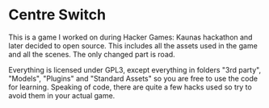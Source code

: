 # Centre Switch

This is a game I worked on during Hacker Games: Kaunas hackathon and later decided to open source. This includes all the assets used in the game and all the scenes. The only changed part is road.

Everything is licensed under GPL3, except everything in folders "3rd party", "Models", "Plugins" and "Standard Assets" so you are free to use the code for learning. Speaking of code, there are quite a few hacks used so try to avoid them in your actual game.
